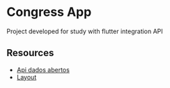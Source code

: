 # Congress App

Project developed for study with flutter integration API

## Resources

- [Api dados abertos](https://dadosabertos.camara.leg.br/swagger/api.html)
- [Layout](https://www.figma.com/community/file/1162039178923145598/Life-Services-app)